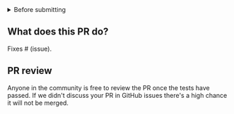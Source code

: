 <details>
  <summary>Before submitting</summary>

- [ ] Was this discussed/agreed via a Github issue? (no need for typos and docs improvements)
- Did you make sure to update the docs?
- [ ] Did all tests pass locally - existing as well as newly added?

</details>

## What does this PR do?

Fixes # (issue).

## PR review

Anyone in the community is free to review the PR once the tests have passed.
If we didn't discuss your PR in GitHub issues there's a high chance it will not be merged.

<!--
Did you have fun?

Make sure you had fun coding 🙃
-->
